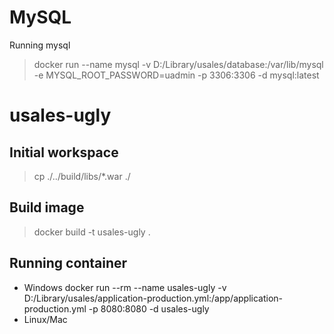 # MySQL
Running mysql
> docker run --name mysql -v D:/Library/usales/database:/var/lib/mysql -e MYSQL_ROOT_PASSWORD=uadmin -p 3306:3306 -d mysql:latest

# usales-ugly

## Initial workspace
> cp ./../build/libs/*.war ./

## Build image
> docker build -t usales-ugly .

## Running container

- Windows
    docker run --rm --name usales-ugly -v D:/Library/usales/application-production.yml:/app/application-production.yml -p 8080:8080 -d usales-ugly
- Linux/Mac